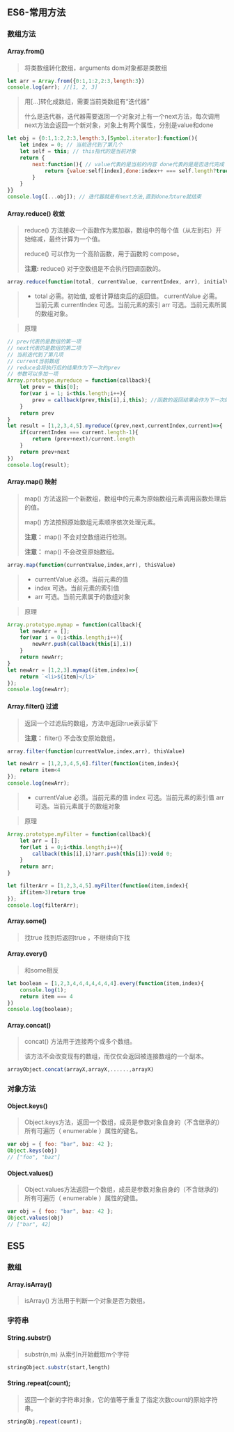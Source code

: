 ## ES6-常用方法

### 数组方法

#### Array.from()

> 将类数组转化数组，arguments dom对象都是类数组 

```javascript
let arr = Array.from({0:1,1:2,2:3,length:3})
console.log(arr); //[1, 2, 3]
```

> 用[...]转化成数组，需要当前类数组有“迭代器” 
>
> 什么是迭代器，迭代器需要返回一个对象对上有一个next方法，每次调用next方法会返回一个新对象，对象上有两个属性，分别是value和done

```javascript
let obj = {0:1,1:2,2:3,length:3,[Symbol.iterator]:function(){
    let index = 0; // 当前迭代到了第几个
    let self = this; // this指代的是当前对象
    return {
        next:function(){ // value代表的是当前的内容 done代表的是是否迭代完成
            return {value:self[index],done:index++ === self.length?true:false}
        }
    }
}}
console.log([...obj]); // 迭代器就是有next方法,直到done为ture就结束
```

#### Array.reduce()  收敛

> reduce() 方法接收一个函数作为累加器，数组中的每个值（从左到右）开始缩减，最终计算为一个值。
>
> reduce() 可以作为一个高阶函数，用于函数的 compose。
>
> **注意:** reduce() 对于空数组是不会执行回调函数的。

```javascript
array.reduce(function(total, currentValue, currentIndex, arr), initialValue)
```

> - total 必需。初始值, 或者计算结束后的返回值。
> 	 currentValue	必需。当前元素
> 	 currentIndex	可选。当前元素的索引
> 	 arr	可选。当前元素所属的数组对象。

> 原理

```javascript
// prev代表的是数组的第一项
// next代表的是数组的第二项
// 当前迭代到了第几项
// current当前数组
// reduce会将执行后的结果作为下一次的prev
// 参数可以多加一项
Array.prototype.myreduce = function(callback){
    let prev = this[0];
    for(var i = 1; i<this.length;i++){
        prev = callback(prev,this[i],i,this); //函数的返回结果会作为下一次的prev
    }
    return prev
}
let result = [1,2,3,4,5].myreduce((prev,next,currentIndex,current)=>{
    if(currentIndex === current.length-1){
        return (prev+next)/current.length
    }
    return prev+next
})
console.log(result);
```

#### Array.map() 映射

> map() 方法返回一个新数组，数组中的元素为原始数组元素调用函数处理后的值。
>
> map() 方法按照原始数组元素顺序依次处理元素。
>
> **注意：** map() 不会对空数组进行检测。
>
> **注意：** map() 不会改变原始数组。

```javascript
array.map(function(currentValue,index,arr), thisValue)
```

>- currentValue 必须。当前元素的值
>- index 可选。当前元素的索引值
>- arr  可选。当前元素属于的数组对象

> 原理

```javascript
Array.prototype.mymap = function(callback){
    let newArr = [];
    for(var i = 0;i<this.length;i++){
        newArr.push(callback(this[i],i))
    }
    return newArr;
}
let newArr = [1,2,3].mymap((item,index)=>{
    return `<li>${item}</li>`
});
console.log(newArr);
```

#### Array.filter() 过滤

> 返回一个过滤后的数组，方法中返回true表示留下
>
> **注意：** filter() 不会改变原始数组。

```javascript
array.filter(function(currentValue,index,arr), thisValue)

let newArr = [1,2,3,4,5,6].filter(function(item,index){
    return item<4
});
console.log(newArr);
```

>- currentValue	必须。当前元素的值
>		index	可选。当前元素的索引值
>		arr	可选。当前元素属于的数组对象

> 原理

```javascript
Array.prototype.myFilter = function(callback){
    let arr = [];
    for(let i = 0;i<this.length;i++){
        callback(this[i],i)?arr.push(this[i]):void 0;
    }
    return arr;
}

let filterArr = [1,2,3,4,5].myFilter(function(item,index){
    if(item>3)return true
});
console.log(filterArr);
```

#### Array.some()

> 找true 找到后返回true ，不继续向下找

#### Array.every()

> 和some相反

```javascript
let boolean = [1,2,3,4,4,4,4,4,4,4].every(function(item,index){
    console.log(1);
    return item === 4
})
console.log(boolean);
```

#### Array.concat()

> concat() 方法用于连接两个或多个数组。
>
> 该方法不会改变现有的数组，而仅仅会返回被连接数组的一个副本。

```javascript
arrayObject.concat(arrayX,arrayX,......,arrayX)
```



### 对象方法

#### Object.keys()

> Object.keys方法，返回一个数组，成员是参数对象自身的（不含继承的）所有可遍历（ enumerable ）属性的键名。

```javascript
var obj = { foo: "bar", baz: 42 };  
Object.keys(obj)  
// ["foo", "baz"] 
```

#### Object.values()

> Object.values方法返回一个数组，成员是参数对象自身的（不含继承的）所有可遍历（ enumerable ）属性的键值。

```javascript
var obj = { foo: "bar", baz: 42 };  
Object.values(obj)  
// ["bar", 42]   
```

## ES5

### 数组

#### Array.isArray()

> isArray() 方法用于判断一个对象是否为数组。

### 字符串

#### String.substr()

> substr(n,m) 从索引n开始截取m个字符

```javascript
stringObject.substr(start,length)
```

#### String.repeat(count);

> 返回一个新的字符串对象，它的值等于重复了指定次数count的原始字符串。

```javascript
stringObj.repeat(count);
```



